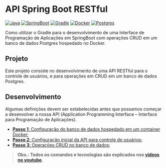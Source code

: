 # API Spring Boot RESTful

[![Java](https://img.shields.io/badge/java-8-green)](https://www.java.com/)
[![SpringBoot](https://img.shields.io/badge/spring-latest-green)](https://spring.io/)
[![Gradle](https://img.shields.io/badge/gradle-5+-green)](https://gradle.org/)
[![Docker](https://img.shields.io/badge/docker-latest-green)](https://www.docker.com/)
[![Postgres](https://img.shields.io/badge/postgres-latest-green)](https://www.postgresql.org/)

Como utilizar o Gradle para o desenvolvimento de uma Interface de Programação de Aplicações em SpringBoot com operações CRUD em um banco de dados Postgres hospedado no Docker.

## Projeto

Este projeto consiste no desenvolvimento de uma API RESTful para o controle de usuários, e para operações em CRUD em um banco de dados Postgres.

## Desenvolvimento

Algumas definições devem ser estabelecidas antes que possamos começar a desenvolver a nossa API (Application Programming Interface – Interface para Programação de Aplicações).

- [**Passo 1**: Configuração do banco de dados hospedado em um container Docker](./db);
- [**Passo 2**: Configuração inicial da API para controle de usuários](./START.md);
- [**Passo 3**: Operações CRUD no banco de dados](./CRUD.md);

> **Obs.: Todos os comandos e tecnologias são explicados nos [vídeos no youtube](https://www.youtube.com/playlist?list=PLyBgv5rSdkMYgPsmDJg-6sgh4UmmSmnOd).**
